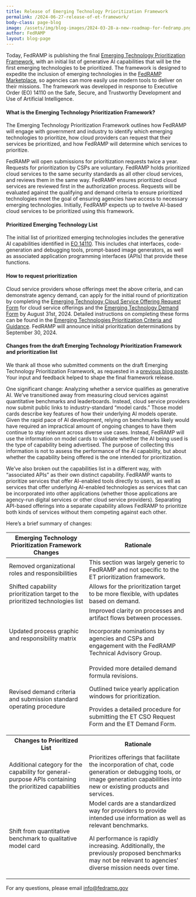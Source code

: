 ```yaml
---
title: Release of Emerging Technology Prioritization Framework
permalink: /2024-06-27-release-of-et-framework/
body-class: page-blog
image: /assets/img/blog-images/2024-03-28-a-new-roadmap-for-fedramp.png
author: FedRAMP
layout: blog-page
---
```

Today, FedRAMP is publishing the final <a href="{{site.baseurl}}/et-framework/" target="_blank" rel="noopener noreferrer">Emerging Technology Prioritization Framework</a>, with an initial list of generative AI capabilities that will be the first emerging technologies to be prioritized. The framework is designed to expedite the inclusion of emerging technologies in the <a href="https://marketplace.fedramp.gov/products" target="_blank" rel="noopener noreferrer">FedRAMP Marketplace</a>, so agencies can more easily use modern tools to deliver on their missions. The framework was developed in response to Executive Order (EO) 14110 on the Safe, Secure, and Trustworthy Development and Use of Artificial Intelligence. 

<h4>What is the Emerging Technology Prioritization Framework?</h4>
The Emerging Technology Prioritization Framework outlines how FedRAMP will engage with government and industry to identify which emerging technologies to prioritize, how cloud providers can request that their services be prioritized, and how FedRAMP will determine which services to prioritize.

FedRAMP will open submissions for prioritization requests twice a year. Requests for prioritization by CSPs are voluntary. FedRAMP holds prioritized cloud services to the same security standards as all other cloud services, and reviews them in the same way. FedRAMP ensures prioritized cloud services are reviewed first in the authorization process.  Requests will be evaluated against the qualifying and demand criteria to ensure prioritized technologies meet the goal of ensuring agencies have access to necessary emerging technologies. Initially, FedRAMP expects up to twelve AI-based cloud services to be prioritized using this framework.

<h4>Prioritized Emerging Technology List</h4>
The initial list of prioritized emerging technologies includes the generative AI capabilities identified in <a href="https://www.whitehouse.gov/briefing-room/presidential-actions/2023/10/30/executive-order-on-the-safe-secure-and-trustworthy-development-and-use-of-artificial-intelligence/" target="_blank" rel="noopener noreferrer">EO 14110</a>. This includes chat interfaces, code-generation and debugging tools, prompt-based image generators, as well as associated application programming interfaces (APIs) that provide these functions. 

<h4>How to request prioritization</h4>
Cloud service providers whose offerings meet the above criteria, and can demonstrate agency demand, can apply for the initial round of prioritization by completing the <a href="https://app.smartsheetgov.com/b/form/4a8391a923da4c4bb95fbbc2d1d54c03" target="_blank" rel="noopener noreferrer">Emerging Technology Cloud Service Offering Request Form</a> for cloud service offerings and the <a href="https://app.smartsheetgov.com/b/form/d08f3afe5e8142f9b76f595ef42e9580" target="_blank" rel="noopener noreferrer">Emerging Technology Demand Form</a> by August 31st, 2024. Detailed instructions on completing these forms can be found in the <a href="{{site.baseurl}}/assets/resources/documents/Emerging-Technologies-Prioritization-Criteria-and-Guidance-V3.pdf" target="_blank" rel="noopener noreferrer">Emerging Technologies Prioritization Criteria and Guidance</a>. FedRAMP will announce initial prioritization determinations by September 30, 2024. 

<h4>Changes from the draft Emerging Technology Prioritization Framework and prioritization list</h4>
We thank all those who submitted comments on the draft Emerging Technology Prioritization Framework, as requested in a <a href="https://www.fedramp.gov/2024-01-26-fedramps-emerging-technology-prioritization-framework-overview-and-request-for-comment/" target="_blank" rel="noopener noreferrer">previous blog poste</a>. Your input and feedback helped to shape the final framework release. 

One significant change:  Analyzing whether a service qualifies as generative AI. We’ve transitioned away from measuring cloud services against quantitative benchmarks and leaderboards. Instead, cloud service providers now submit public links to industry-standard “model cards.” Those model cards describe key features of how their underlying AI models operate. Given the rapid pace of AI development, relying on benchmarks likely would have required an impractical amount of ongoing changes to have them continue to stay relevant across diverse use cases. Instead, FedRAMP will use the information on model cards to validate whether the AI being used is the type of capability being advertised. The purpose of collecting this information is not to assess the performance of the AI capability, but about whether the capability being offered is the one intended for prioritization.

We’ve also broken out the capabilities list in a different way, with “associated APIs” as their own distinct capability. FedRAMP wants to prioritize services that offer AI-enabled tools directly to users, as well as services that offer underlying AI-enabled technologies as services that can be incorporated into other applications (whether those applications are agency-run digital services or other cloud service providers). Separating API-based offerings into a separate capability allows FedRAMP to prioritize both kinds of services without them competing against each other.

Here’s a brief summary of changes:
<table class="usa-table usa-table--borderless fedramp-rev-table">
  <thead>
  <tr>
    <th><b>Emerging Technology Prioritization Framework Changes</b></th>
    <th><b>Rationale</b></th>
  </tr>
  </thead>
  <tbody>
  <tr>
    <td>Removed organizational roles and responsibilities</td>
    <td>This section was largely generic to FedRAMP and not specific to the ET prioritization framework.</td>
  </tr>
  <tr>
    <td>Shifted capability prioritization target to the prioritized technologies list</td>
    <td>Allows for the prioritization target to be more flexible, with updates based on demand.</td>
  </tr>
  <tr>
    <td>Updated process graphic and responsibility matrix</td>
    <td>Improved clarity on processes and artifact flows between processes. 

Incorporate nominations by agencies and CSPs and engagement with the FedRAMP Technical Advisory Group.
</td>
  </tr>
  <tr>
    <td>Revised demand criteria and submission standard operating procedure</td>
    <td>Provided more detailed demand formula revisions.

Outlined twice yearly application windows for prioritization. 

Provides a detailed procedure for submitting the ET CSO Request Form and the ET Demand Form.
</td>
  </tr>
    <th><b>Changes to Prioritized List</b></th>
    <th><b>Rationale</b></th>
  </tr>
  <tr>
    <td>Additional category for the capability for general-purpose APIs containing the prioritized capabilities</td>
    <td>Prioritizes offerings that facilitate the incorporation of chat, code generation or debugging tools, or image generation capabilities into new or existing products and services.</td>
  </tr>
  <tr>
    <td>Shift from quantitative benchmark to qualitative model card</td>
    <td>Model cards are a standardized way for providers to provide intended use information as well as relevant benchmarks. 
 
AI performance is rapidly increasing. Additionally, the previously proposed benchmarks may not be relevant to agencies' diverse mission needs over time.
</td>
  </tr> 
  </tbody>
</table>

For any questions, please email <a href="mailto:info@fedramp.gov" target="_blank" rel="noopener noreferrer">info@fedramp.gov</a>
